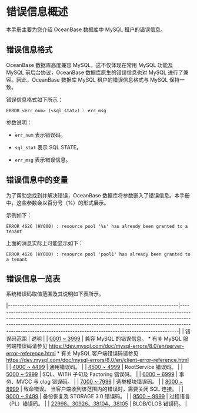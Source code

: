 错误信息概述 
===========================

本手册主要为您介绍 OceanBase 数据库中 MySQL 租户的错误信息。

错误信息格式 
---------------------------

OceanBase 数据库高度兼容 MySQL，这不仅体现在常用 MySQL 功能及 MySQL 前后台协议，OceanBase 数据库原生的错误信息也对 MySQL 进行了兼容。因此，OceanBase 数据库 MySQL 租户的错误信息格式与 MySQL 保持一致。

错误信息格式如下所示：

```unknow
ERROR <err_num> (<sql_stat>) : err_msg
```



参数说明：

* `err_num` 表示错误码。

  

* `sql_stat` 表示 SQL STATE。

  

* `err_msg` 表示错误信息。

  




错误信息中的变量 
-----------------------------

为了帮助您找到并解决错误，OceanBase 数据库将参数嵌入了错误信息。本手册中，这些参数会以百分号（%）的形式展示。

示例如下：

```unknow
ERROR 4626 (HY000) : resource pool '%s' has already been granted to a tenant
```



上面的消息实际上可能显示如下：

```unknow
ERROR 4626 (HY000) : resource pool 'pool1' has already been granted to a tenant
```



错误信息一览表 
----------------------------

系统错误码取值范围及其说明如下表所示。


|------------------------------------------------------------------------|-----------------------------------------------------------------------------------------------------------------------------------------------------------------------------------------------------------------------------------------------------------------------------------------------------------------------|
| 错误码范围                                                                  | 说明                                                                                                                                                                                                                                                                                                                    |
| [0001 \~ 3999](../4.error-code-1/2.0001-3999.md)            | 兼容 MySQL 的错误信息。 * 有关 MySQL 服务端错误码请参见 https://dev.mysql.com/doc/mysql-errors/8.0/en/server-error-reference.html   * 有关 MySQL 客户端错误码请参见 https://dev.mysql.com/doc/mysql-errors/8.0/en/client-error-reference.html    |
| [4000 \~ 4499](../4.error-code-1/3.4000-4499.md)            | 通用错误码。                                                                                                                                                                                                                                                                                                                |
| [4500 \~ 4999](../4.error-code-1/4.4500-4999.md)            | RootService 错误码。                                                                                                                                                                                                                                                                                                      |
| [5000 \~ 5999](../4.error-code-1/5.5000-5999.md)            | SQL、WITH 子句及 Factoring 错误码。                                                                                                                                                                                                                                                                                           |
| [6000 \~ 6999](../4.error-code-1/6.6000-6999.md)            | 事务、MVCC 与 clog 错误码。                                                                                                                                                                                                                                                                                                   |
| [7000 \~ 7999](../4.error-code-1/7.7000-7999.md)            | 选举模块错误码。                                                                                                                                                                                                                                                                                                              |
| [8000 \~ 8999](../4.error-code-1/8.8000-8999.md)            | 致命错误。 当客户端收到该范围内的错误时，需要关闭 SQL 连接。                                                                                                                                                                                                                                                                     |
| [9000 \~ 9499](../4.error-code-1/9.9000-9499.md)            | 备份恢复及 STORAGE 3.0 错误码。                                                                                                                                                                                                                                                                                                |
| [9500 \~ 9999](../4.error-code-1/10.9500-9999.md)            | 过程语言 （PL）错误码。                                                                                                                                                                                                                                                                                                         |
| [22998、30926、38104、38105](../4.error-code-1/11.22998-30926-38104-38105.md) | BLOB/CLOB 错误码。                                                                                                                                                                                                                                                                                                        |


